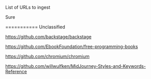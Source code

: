 List of URLs to ingest

Sure






===========
Unclassified

https://github.com/backstage/backstage

https://github.com/EbookFoundation/free-programming-books

https://github.com/chromium/chromium

https://github.com/willwulfken/MidJourney-Styles-and-Keywords-Reference

